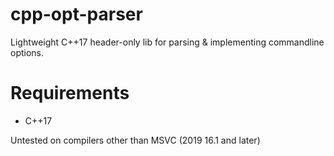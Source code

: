 # cpp-opt-parser
Lightweight C++17 header-only lib for parsing &amp; implementing commandline options.

# Requirements
- C++17

Untested on compilers other than MSVC (2019 16.1 and later)
